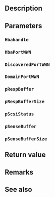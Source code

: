 ## Description

## Parameters

### `Hbahandle`

### `HbaPortWWN`

### `DiscoveredPortWWN`

### `DomainPortWWN`

### `pRespBuffer`

### `pRespBufferSize`

### `pScsiStatus`

### `pSenseBuffer`

### `pSenseBufferSize`

## Return value

## Remarks

## See also